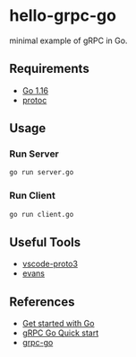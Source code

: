 # hello-grpc-go

minimal example of gRPC in Go.

## Requirements

* [Go 1.16](https://golang.org/)
* [protoc](https://developers.google.com/protocol-buffers)

## Usage

### Run Server

```bash
go run server.go
```

### Run Client

```bash
go run client.go
```

## Useful Tools

* [vscode-proto3](https://marketplace.visualstudio.com/items?itemName=zxh404.vscode-proto3)
* [evans](https://github.com/ktr0731/evans)

## References

* [Get started with Go](https://golang.org/doc/tutorial/getting-started)
* [gRPC Go Quick start](https://grpc.io/docs/languages/go/quickstart/)
* [grpc-go](https://github.com/grpc/grpc-go)